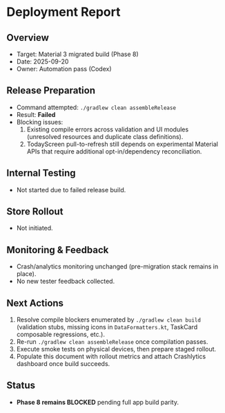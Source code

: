 # Deployment Report

## Overview
- Target: Material 3 migrated build (Phase 8)
- Date: 2025-09-20
- Owner: Automation pass (Codex)

## Release Preparation
- Command attempted: `./gradlew clean assembleRelease`
- Result: **Failed**
- Blocking issues:
  1. Existing compile errors across validation and UI modules (unresolved resources and duplicate class definitions).
  2. TodayScreen pull-to-refresh still depends on experimental Material APIs that require additional opt-in/dependency reconciliation.

## Internal Testing
- Not started due to failed release build.

## Store Rollout
- Not initiated.

## Monitoring & Feedback
- Crash/analytics monitoring unchanged (pre-migration stack remains in place).
- No new tester feedback collected.

## Next Actions
1. Resolve compile blockers enumerated by `./gradlew clean build` (validation stubs, missing icons in `DataFormatters.kt`, TaskCard composable regressions, etc.).
2. Re-run `./gradlew clean assembleRelease` once compilation passes.
3. Execute smoke tests on physical devices, then prepare staged rollout.
4. Populate this document with rollout metrics and attach Crashlytics dashboard once build succeeds.

## Status
- **Phase 8 remains BLOCKED** pending full app build parity.
